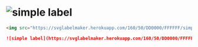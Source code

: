 # ![simple label](https://svglabelmaker.herokuapp.com/220/72/91ca55/333/svglabelmaker)

```html
<img src="https://svglabelmaker.herokuapp.com/160/50/DD0000/FFFFFF/simple+label" />
```

```markdown
![simple label](https://svglabelmaker.herokuapp.com/160/50/DD0000/FFFFFF/simple+label)
```
